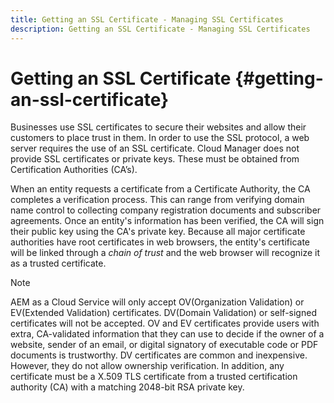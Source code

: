 ```yaml
---
title: Getting an SSL Certificate - Managing SSL Certificates
description: Getting an SSL Certificate - Managing SSL Certificates
---
```


# Getting an SSL Certificate {#getting-an-ssl-certificate}

Businesses use SSL certificates to secure their websites and allow their customers to place trust in them. In order to use the SSL protocol, a web server requires the use of an SSL certificate. Cloud Manager does not provide SSL certificates or private keys. These must be obtained from Certification Authorities (CA’s).

When an entity requests a certificate from a Certificate Authority, the CA completes a verification process. This can range from verifying domain name control to collecting company registration documents and subscriber agreements. Once an entity's information has been verified, the CA will sign their public key using the CA's private key. Because all major certificate authorities have root certificates in web browsers, the entity's certificate will be linked through a *chain of trust* and the web browser will recognize it as a trusted certificate.

>[!NOTE]
>AEM as a Cloud Service will only accept OV(Organization Validation) or EV(Extended Validation) certificates. DV(Domain Validation) or self-signed certificates will not be accepted. OV and EV certificates provide users with extra, CA-validated information that they can use to decide if the owner of a website, sender of an email, or digital signatory of executable code or PDF documents is trustworthy. DV certificates are common and inexpensive. However, they do not allow ownership verification.
>In addition, any certificate must be a X.509 TLS certificate from a trusted certification authority (CA) with a matching 2048-bit RSA private key.

